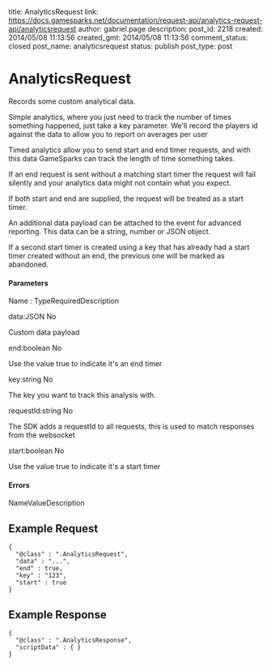 title: AnalyticsRequest
link: https://docs.gamesparks.net/documentation/request-api/analytics-request-api/analyticsrequest
author: gabriel.page
description: 
post_id: 2218
created: 2014/05/08 11:13:56
created_gmt: 2014/05/08 11:13:56
comment_status: closed
post_name: analyticsrequest
status: publish
post_type: post

<!--Records some custom analytical data. -->

# AnalyticsRequest

Records some custom analytical data.

Simple analytics, where you just need to track the number of times something happened, just take a key parameter. We'll record the players id against the data to allow you to report on averages per user

Timed analytics allow you to send start and end timer requests, and with this data GameSparks can track the length of time something takes.

If an end request is sent without a matching start timer the request will fail silently and your analytics data might not contain what you expect.

If both start and end are supplied, the request will be treated as a start timer.

An additional data payload can be attached to the event for advanced reporting. This data can be a string, number or JSON object.

If a second start timer is created using a key that has already had a start timer created without an end, the previous one will be marked as abandoned.

#### Parameters

Name : TypeRequiredDescription

data:JSON
No

Custom data payload

end:boolean
No

Use the value true to indicate it's an end timer

key:string
No

The key you want to track this analysis with.

requestId:string
No

The SDK adds a requestId to all requests, this is used to match responses from the websocket

start:boolean
No

Use the value true to indicate it's a start timer

#### Errors

NameValueDescription   


## Example Request
    
    
    {
      "@class" : ".AnalyticsRequest",
      "data" : "...",
      "end" : true,
      "key" : "123",
      "start" : true
    }

## Example Response
    
    
    {
      "@class" : ".AnalyticsResponse",
      "scriptData" : { }
    }